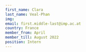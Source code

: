 ```yaml
---
first_name: Clara  
last_name: Veal-Phan
img: 
email: first.middle-last@imp.ac.at
country: France
member_from: April
member_till: August 2022
position: Intern
---
```

